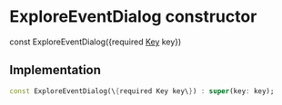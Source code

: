 


# ExploreEventDialog constructor






const
ExploreEventDialog(\{required [Key](https://api.flutter.dev/flutter/foundation/Key-class.html) key\})





## Implementation

```dart
const ExploreEventDialog(\{required Key key\}) : super(key: key);
```







